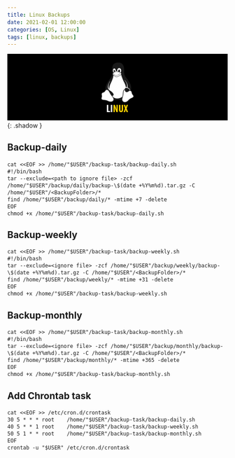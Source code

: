 ```yaml
---
title: Linux Backups
date: 2021-02-01 12:00:00
categories: [OS, Linux]
tags: [linux, backups]
---
```

<script defer data-domain="senad-d.github.io" src="https://plus.seki.ink/js/script.js"></script>

![](https://github.com/senad-d/senad-d.github.io/blob/main/_media/images/linux-banner.png?raw=true){: .shadow }

## Backup-daily
```shell
cat <<EOF >> /home/"$USER"/backup-task/backup-daily.sh
#!/bin/bash
tar --exclude=<path to ignore file> -zcf /home/"$USER"/backup/daily/backup-\$(date +%Y%m%d).tar.gz -C /home/"$USER"/<BackupFolder>/*
find /home/"$USER"/backup/daily/* -mtime +7 -delete
EOF
chmod +x /home/"$USER"/backup-task/backup-daily.sh
```

## Backup-weekly
```shell
cat <<EOF >> /home/"$USER"/backup-task/backup-weekly.sh
#!/bin/bash
tar --exclude=<ignore file> -zcf /home/"$USER"/backup/weekly/backup-\$(date +%Y%m%d).tar.gz -C /home/"$USER"/<BackupFolder>/*
find /home/"$USER"/backup/weekly/* -mtime +31 -delete
EOF
chmod +x /home/"$USER"/backup-task/backup-weekly.sh
```

## Backup-monthly
```shell
cat <<EOF >> /home/"$USER"/backup-task/backup-monthly.sh
#!/bin/bash
tar --exclude=<ignore file> -zcf /home/"$USER"/backup/monthly/backup-\$(date +%Y%m%d).tar.gz -C /home/"$USER"/<BackupFolder>/*
find /home/"$USER"/backup/monthly/* -mtime +365 -delete
EOF
chmod +x /home/"$USER"/backup-task/backup-monthly.sh
```

## Add Chrontab task
```shell
cat <<EOF >> /etc/cron.d/crontask 
30 5 * * * root    /home/"$USER"/backup-task/backup-daily.sh 
40 5 * * 1 root    /home/"$USER"/backup-task/backup-weekly.sh 
50 5 1 * * root    /home/"$USER"/backup-task/backup-monthly.sh 
EOF 
crontab -u "$USER" /etc/cron.d/crontask
```